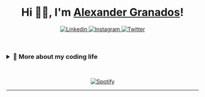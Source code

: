<h1 align="center">Hi 👋🏼, I'm <a href="https://www.g1alexander.com/" target="_black" rel="noopener">Alexander Granados</a>!</h1>

<p align="center">
  <a href="https://www.linkedin.com/in/g1alexander/" target="_blank">
    <img alt="Linkedin" src="https://img.shields.io/badge/linkedin-0077B5?logo=linkedin&logoColor=white&style=for-the-badge" />
  </a>
  <a href="https://www.instagram.com/g1alexander/" target="_blank">
    <img alt="Instagram" src="https://img.shields.io/badge/Instagram-E4405F?logo=instagram&logoColor=white&style=for-the-badge" />
  </a>
  <a href="https://twitter.com/g1_alexander" target="_blank">
    <img alt="Twitter" src="https://img.shields.io/badge/Twitter-1DA1F2?logo=twitter&logoColor=white&style=for-the-badge" />
  </a>
</p>
<br>

<h3><details>
<summary>🚀 More about my coding life</summary>
<br />

<p align = "center">
  <img src = "https://github-readme-stats.vercel.app/api?username=g1alexander&show_icons=true&theme=bear" width = 400>
  <img src = "https://github-readme-streak-stats.herokuapp.com?user=g1alexander&theme=dark&hide_border=true" width = 400>
  <img src = "https://github-readme-stats.vercel.app/api/top-langs/?username=g1alexander&layout=compact" width = 400>
</p>

</details></h3>

<br>

<div align="center">

[![Spotify](https://spotify-now-playing-lime-kappa.vercel.app/api/spotify)](https://open.spotify.com/user/g1alexander)

</div>

---
